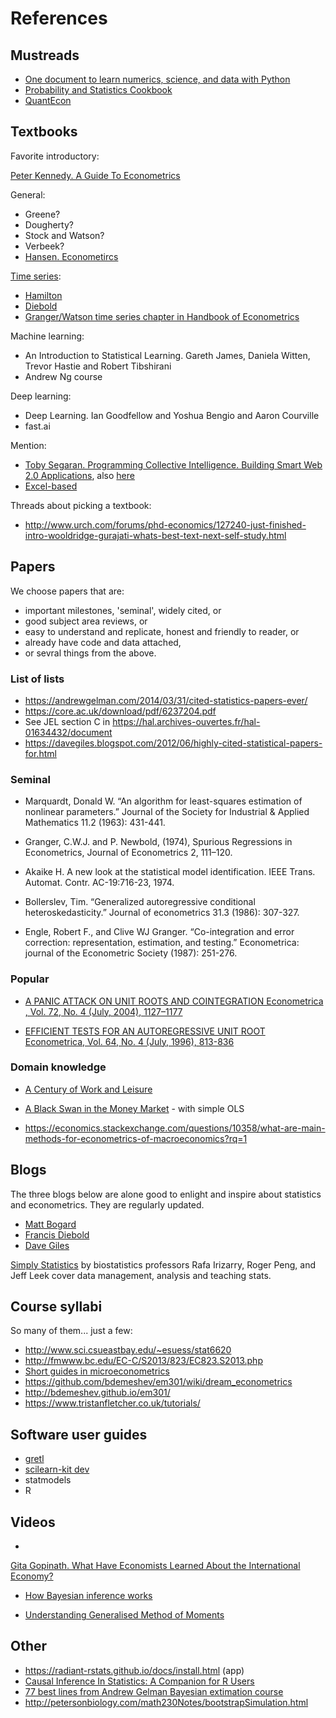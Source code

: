 References
==========

## Mustreads

- [One document to learn numerics, science, and data with Python](http://www.scipy-lectures.org)
- [Probability and Statistics Cookbook](http://pages.cs.wisc.edu/~tdw/files/cookbook-en.pdf)
- [QuantEcon](https://quantecon.org/)


## Textbooks


Favorite introductory: 

[Peter Kennedy. A Guide To Econometrics](https://scholar.google.com/scholar?cluster=16057448950849214316&hl=en&as_sdt=0,5&sciodt=0,5)


General:  
 - Greene? 
 - Dougherty?
 - Stock and Watson? 
 - Verbeek?
- [Hansen. Econometircs](https://www.ssc.wisc.edu/~bhansen/econometrics/Econometrics.pdf) 

[Time series](https://scholar.google.com/scholar?q=related:3Mhz3KVE8GcJ:scholar.google.com/&scioq=&hl=en&as_sdt=0,5):  
 - [Hamilton](https://scholar.google.com/scholar?cluster=7489561659476003036&hl=en&as_sdt=0,5)  
 - [Diebold](https://www.sas.upenn.edu/~fdiebold/Teaching706/TimeSeriesEconometrics.pdf)  
 - [Granger/Watson time series chapter in Handbook of Econometrics](https://www.sciencedirect.com/science/article/pii/S1573441284020092) 

Machine learning:  
  - An Introduction to Statistical Learning. Gareth James, Daniela Witten, Trevor Hastie and Robert Tibshirani 
  - Andrew Ng course 

Deep learning:  
  - Deep Learning. Ian Goodfellow and Yoshua Bengio and Aaron Courville 
  - fast.ai 

Mention:

- [Toby Segaran. Programming Collective Intelligence. Building Smart Web 2.0 Applications](http://cds.cern.ch/record/1320136/files/9780596529321_TOC.pdf), also [here](http://axon.cs.byu.edu/~martinez/classes/778/Papers/GP.pdf)
- [Excel-based](http://www3.wabash.edu/econometrics/index.htm)

Threads about picking a textbook:
- http://www.urch.com/forums/phd-economics/127240-just-finished-intro-wooldridge-gurajati-whats-best-text-next-self-study.html



Papers
------

We choose papers that are:

- important milestones, 'seminal', widely cited, or
- good subject area reviews, or
- easy to understand and replicate, honest and friendly to reader, or
- already have code and data attached,
- or sevral things from the above. 

### List of lists

- https://andrewgelman.com/2014/03/31/cited-statistics-papers-ever/ 
- https://core.ac.uk/download/pdf/6237204.pdf
- See JEL section C in https://hal.archives-ouvertes.fr/hal-01634432/document
- https://davegiles.blogspot.com/2012/06/highly-cited-statistical-papers-for.html


### Seminal

- Marquardt, Donald W. “An algorithm for least-squares estimation of nonlinear parameters.” Journal of the Society for Industrial & Applied Mathematics 11.2 (1963): 431-441.

- Granger, C.W.J. and P. Newbold, (1974), Spurious Regressions in Econometrics, Journal of Econometrics 2, 111–120.

- Akaike  H.  A  new  look  at  the  statistical  model  identification.  IEEE  Trans.  Automat.  Contr. AC-19:716-23,  1974.

- Bollerslev, Tim. “Generalized autoregressive conditional heteroskedasticity.” Journal of econometrics 31.3 (1986): 307-327.

- Engle, Robert F., and Clive WJ Granger. “Co-integration and error correction: representation, estimation, and testing.” Econometrica: journal of the Econometric Society (1987): 251-276.

### Popular

- [A PANIC ATTACK ON UNIT ROOTS AND COINTEGRATION Econometrica , Vol. 72, No. 4 (July, 2004), 1127–1177](http://www.columbia.edu/~jb3064/papers/2004_A_panic_attack_on_unit_roots_and_cointegration.pdf)


- [EFFICIENT TESTS FOR AN AUTOREGRESSIVE UNIT ROOT Econometrica, Vol. 64, No. 4 (July, 1996), 813-836](https://scholar.harvard.edu/files/stock/files/efficient_tests_for_an_autoregressive_unit_root.pdf)

### Domain knowledge

- [A Century of Work and Leisure](https://www.aeaweb.org/articles?id=10.1257/mac.1.2.189)

- [A Black Swan in the Money Market](https://www.nber.org/papers/w13943) - with simple OLS

- https://economics.stackexchange.com/questions/10358/what-are-main-methods-for-econometrics-of-macroeconomics?rq=1



Blogs 
-----

The three blogs below are alone good to enlight and inspire about 
statistics and econometrics. They are regularly updated. 

- [Matt Bogard](http://econometricsense.blogspot.com/)
- [Francis Diebold](https://fxdiebold.blogspot.com/)
- [Dave Giles](https://davegiles.blogspot.com/)


[Simply Statistics](https://simplystatistics.org/) by biostatistics 
professors Rafa Irizarry, Roger Peng, and Jeff Leek cover data management, 
analysis and teaching stats.


Course syllabi
--------------

So many of them... just a few: 

- http://www.sci.csueastbay.edu/~esuess/stat6620
- http://fmwww.bc.edu/EC-C/S2013/823/EC823.S2013.php
- [Short guides in microeconometrics](https://www.schmidheiny.name/teaching/shortguides.htm)
- https://github.com/bdemeshev/em301/wiki/dream_econometrics
- http://bdemeshev.github.io/em301/
- https://www.tristanfletcher.co.uk/tutorials/


Software user guides
--------------------

- [gretl](http://gretl.sourceforge.net/gretl-help/gretl-guide.pdf)
- [scilearn-kit dev](http://www.math.unipd.it/~aiolli/corsi/1213/aa/user_guide-0.12-git.pdf)
- statmodels
- R

Videos
------

- 
[Gita Gopinath. What Have Economists Learned About the International Economy?](https://youtu.be/RpAF8Px-E_A) 

- [How Bayesian inference works](https://www.analyticbridge.datasciencecentral.com/profiles/blogs/how-bayesian-inference-works-tutorial)

- [Understanding Generalised Method of Moments](https://t.co/dKNP3c5jeL)


Other
-----

- https://radiant-rstats.github.io/docs/install.html (app)
- [Causal Inference In Statistics: A Companion for R Users](http://dagitty.net/primer)
- [77 best lines from Andrew Gelman Bayesian extimation course](http://www.stat.columbia.edu/~gelman/book/)
- http://petersonbiology.com/math230Notes/bootstrapSimulation.html

